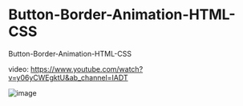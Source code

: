 # Button-Border-Animation-HTML-CSS
Button-Border-Animation-HTML-CSS


video: https://www.youtube.com/watch?v=y06yCWEgktU&ab_channel=IADT

![image](https://user-images.githubusercontent.com/65735895/153702534-94eb2457-1940-4d27-a986-0fd294a5b107.png)
